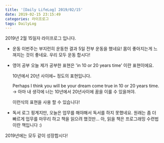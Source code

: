 ```yaml
---
title: '[Daily LifeLog] 2019/02/15'
date: 2019-02-15 23:15:49
categories: 라이프로그
tags: DailyLog
---
```


2019년 2월 15일자 라이프로그 입니다.

- 운동
  이번주는 부지런히 운동한 결과 5일 전부 운동을 했네요!
  몸이 좋아지는게 느껴지는 것이 좋네요.
  우리 모두 운동 합시다!

- 영어 공부
  오늘 제가 공부한 표현은 'in 10 or 20 years time' 이란 표현이에요.

  10년에서 20년 사이에~ 정도의 표현입니다.

  Perhaps I think you will be your dream come true in 10 or 20 years time.
  -> 아마 내 생각에 너는 10년에서 20년사이에 꿈을 이룰 수 있을꺼야.

  이런식의 표현을 사용 할 수 있습니다!

- 독서 로그
	핑계지만, 오늘은 업무를 해야해서 독서를 하지 못했네요.
	원래는 좀 더 빠르게 업무를 마무리 하고 책을 읽으려 했것만...
	아, 읽을 책은 프로그래밍 수련법이란 책입니다 :)

2019년에는 모두 같이 성장합시다!

